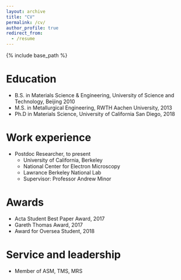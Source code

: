 ```yaml
---
layout: archive
title: "CV"
permalink: /cv/
author_profile: true
redirect_from:
  - /resume
---
```


{% include base_path %}

Education
======
* B.S. in Materials Science & Engineering, University of Science and Technology, Beijing 2010
* M.S. in Metallurgical Engineering, RWTH Aachen University, 2013
* Ph.D in Materials Science, University of California San Diego, 2018 

Work experience
======
* Postdoc Researcher, to present
  * University of California, Berkeley 
  * National Center for Electron Microscopy
  * Lawrance Berkeley National Lab
  * Supervisor: Professor Andrew Minor
 
Awards
======
* Acta Student Best Paper Award, 2017
* Gareth Thomas Award, 2017
* Award for Oversea Student, 2018
  
Service and leadership
======
* Member of ASM, TMS, MRS
